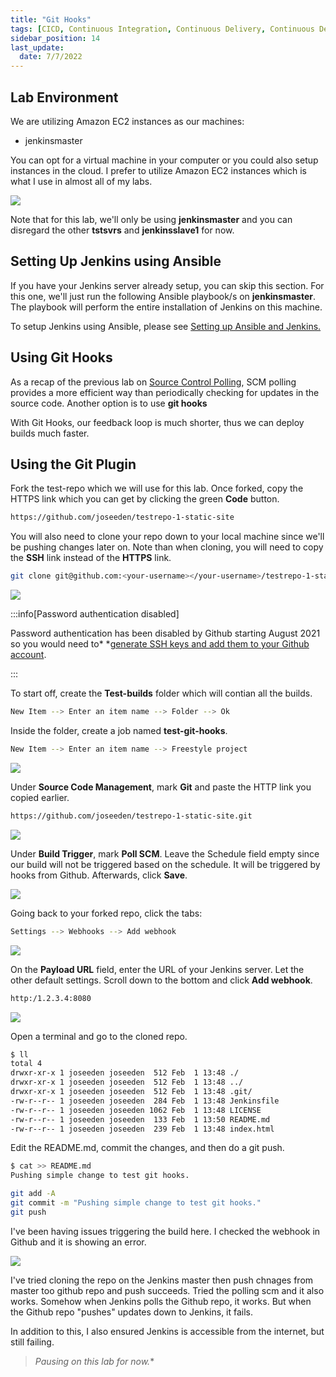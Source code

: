 ```yaml
---
title: "Git Hooks"
tags: [CICD, Continuous Integration, Continuous Delivery, Continuous Deployment, Jenkins, Maven, Git, Github]
sidebar_position: 14
last_update:
  date: 7/7/2022
---
```




## Lab Environment

We are utilizing Amazon EC2 instances as our machines:

- jenkinsmaster

You can opt for a virtual machine in your computer or you could also setup instances in the cloud. I prefer to utilize Amazon EC2 instances which is what I use in almost all of my labs.

<div class='img-center'>

![](/img/docs/ansible-lab-diagram-4.png)

</div>

Note that for this lab, we'll only be using **jenkinsmaster** and you can disregard the other **tstsvrs** and **jenkinsslave1** for now.

## Setting Up Jenkins using Ansible

If you have your Jenkins server already setup, you can skip this section. For this one, we'll just run the following Ansible playbook/s on **jenkinsmaster**. The playbook will perform the entire installation of Jenkins on this machine.

To setup Jenkins using Ansible, please see [Setting up Ansible and Jenkins.](/docs/017-Version-Control-and-CICD/002-CICD/003-Jenkins-Labs/005-Setup-Ansible-and-Jenkins.md)


## Using Git Hooks

As a recap of the previous lab on [Source Control Polling](/docs/017-Version-Control-and-CICD/002-CICD/003-Jenkins-Labs/013-Source-Control-Polling.md), SCM polling provides a more efficient way than periodically checking for updates in the source code. Another option is to use **git hooks**

With Git Hooks, our feedback loop is much shorter, thus we can deploy builds much faster.


## Using the Git Plugin

Fork the test-repo which we will use for this lab. Once forked, copy the HTTPS link which you can get by clicking the green **Code** button.

```bash
https://github.com/joseeden/testrepo-1-static-site
```

You will also need to clone your repo down to your local machine since we'll be pushing changes later on. Note than when cloning, you will need to copy the **SSH** link instead of the **HTTPS** link.

```bash
git clone git@github.com:<your-username></your-username>/testrepo-1-static-site.git
```

<div class='img-center'>

![](/img/docs/lalab04forkgit.png)

</div>


:::info[Password authentication disabled]

Password authentication has been disabled by Github starting August 2021 so you would need to* *[generate SSH keys and add them to your Github account](https://docs.github.com/en/authentication/connecting-to-github-with-ssh/about-ssh).

:::


To start off, create the **Test-builds** folder which will contian all the builds. 

```bash
New Item --> Enter an item name --> Folder --> Ok
```

Inside the folder, create a job named **test-git-hooks**.

```bash
New Item --> Enter an item name --> Freestyle project
```

<div class='img-center'>

![](/img/docs/lalab04githooks.png)

</div>

Under **Source Code Management**, mark **Git** and paste the HTTP link you copied earlier.

```bash
https://github.com/joseeden/testrepo-1-static-site.git 
```

<div class='img-center'>

![](/img/docs/lalab04scmlink.png)

</div>

Under **Build Trigger**, mark **Poll SCM**. Leave the Schedule field empty since our build will not be triggered based on the schedule. It will be triggered by hooks from Github. Afterwards, click **Save**.

<div class='img-center'>

![](/img/docs/lalab04pollscmsave.png)

</div>

Going back to your forked repo, click the tabs:

```bash
Settings --> Webhooks --> Add webhook 
```

<div class='img-center'>

![](/img/docs/lalab04addwebhook.png)

</div>

On the **Payload URL** field, enter the URL of your Jenkins server. Let the other default settings. Scroll down to the bottom and click **Add webhook**.

```bash
http:/1.2.3.4:8080
```

<div class='img-center'>

![](/img/docs/lalab04webhookjenurl8080.png)

</div>


Open a terminal and go to the cloned repo.

```bash
$ ll
total 4
drwxr-xr-x 1 joseeden joseeden  512 Feb  1 13:48 ./
drwxr-xr-x 1 joseeden joseeden  512 Feb  1 13:48 ../
drwxr-xr-x 1 joseeden joseeden  512 Feb  1 13:48 .git/
-rw-r--r-- 1 joseeden joseeden  284 Feb  1 13:48 Jenkinsfile
-rw-r--r-- 1 joseeden joseeden 1062 Feb  1 13:48 LICENSE
-rw-r--r-- 1 joseeden joseeden  133 Feb  1 13:50 README.md
-rw-r--r-- 1 joseeden joseeden  239 Feb  1 13:48 index.html 
```

Edit the README.md, commit the changes, and then do a git push.

```bash
$ cat >> README.md
Pushing simple change to test git hooks. 
```
```bash
git add -A 
git commit -m "Pushing simple change to test git hooks."
git push
```

I've been having issues triggering the build here. I checked the webhook in Github and it is showing an error.

<div class='img-center'>

![](/img/docs/githookerrorcantconecttohost.png)

</div>

I've tried cloning the repo on the Jenkins master then push chnages from master too github repo and push succeeds. Tried the polling scm and it also works. Somehow when Jenkins polls the Github repo, it works. But when the Github repo "pushes" updates down to Jenkins, it fails.

In addition to this, I also ensured Jenkins is accessible from the internet, but still failing.


> *Pausing on this lab for now.**
